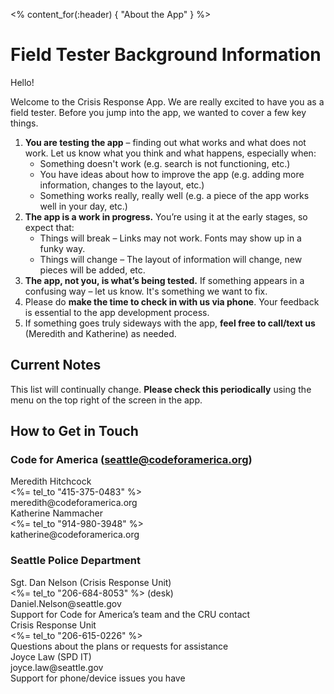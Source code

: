 <% content_for(:header) { "About the App" } %>

# Field Tester Background Information

Hello!

Welcome to the Crisis Response App.
We are really excited to have you as a field tester.
Before you jump into the app,
we wanted to cover a few key things.

1. **You are testing the app** –
    finding out what works and what does not work.
    Let us know what you think and what happens, especially when:
    * Something doesn't work (e.g. search is not functioning, etc.)
    * You have ideas about how to improve the app
  (e.g. adding more information, changes to the layout, etc.)
    * Something works really, really well
  (e.g. a piece of the app works well in your day, etc.)
1. **The app is a work in progress.**
    You’re using it at the early stages, so expect that:
    * Things will break –
      Links may not work.
      Fonts may show up in a funky way.
    * Things will change –
      The layout of information will change,
      new pieces will be added,
      etc.
1. **The app, not you, is what’s being tested.**
    If something appears in a confusing way – let us know.
    It's something we want to fix.
1. Please do **make the time to check in with us via phone**.
    Your feedback is essential to the app development process.
1. If something goes truly sideways with the app,
    **feel free to call/text us** (Meredith and Katherine) as needed.


<h2 class="red">Current Notes</h2>

This list will continually change.
**Please check this periodically**
using the menu on the top right of the screen in the app.

## How to Get in Touch

### Code for America (seattle@codeforamerica.org)

<div class="about-page-contact">
Meredith Hitchcock<br/>
<%= tel_to "415-375-0483" %><br/>
meredith@codeforamerica.org
</div>

<div class="about-page-contact">
Katherine Nammacher<br/>
<%= tel_to "914-980-3948" %><br/>
katherine@codeforamerica.org
</div>


### Seattle Police Department

<div class="about-page-contact">
Sgt. Dan Nelson (Crisis Response Unit)<br/>
<%= tel_to "206-684-8053" %> (desk)<br/>
Daniel.Nelson@seattle.gov<br/>
<span class="secondary-text">
Support for Code for America’s team and the CRU contact
</span>
</div>

<div class="about-page-contact">
Crisis Response Unit<br/>
<%= tel_to "206-615-0226" %><br/>
<span class="secondary-text">
Questions about the plans or requests for assistance
</span>
</div>

<div class="about-page-contact">
Joyce Law (SPD IT)<br/>
joyce.law@seattle.gov<br/>
<span class="secondary-text">
Support for phone/device issues you have
</span>
</div>
